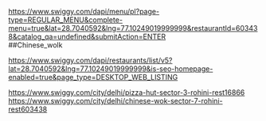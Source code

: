 https://www.swiggy.com/dapi/menu/pl?page-type=REGULAR_MENU&complete-menu=true&lat=28.7040592&lng=77.10249019999999&restaurantId=603438&catalog_qa=undefined&submitAction=ENTER  
##Chinese_wolk



https://www.swiggy.com/dapi/restaurants/list/v5?lat=28.7040592&lng=77.10249019999999&is-seo-homepage-enabled=true&page_type=DESKTOP_WEB_LISTING


 https://www.swiggy.com/city/delhi/pizza-hut-sector-3-rohini-rest16866
 https://www.swiggy.com/city/delhi/chinese-wok-sector-7-rohini-rest603438